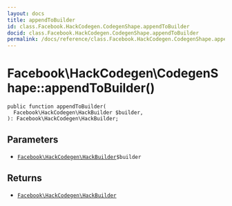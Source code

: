 ```yaml
---
layout: docs
title: appendToBuilder
id: class.Facebook.HackCodegen.CodegenShape.appendToBuilder
docid: class.Facebook.HackCodegen.CodegenShape.appendToBuilder
permalink: /docs/reference/class.Facebook.HackCodegen.CodegenShape.appendToBuilder.md
---
```

# Facebook\\HackCodegen\\CodegenShape::appendToBuilder()




``` Hack
public function appendToBuilder(
  Facebook\HackCodegen\HackBuilder $builder,
): Facebook\HackCodegen\HackBuilder;
```




## Parameters




- [` Facebook\HackCodegen\HackBuilder `](<class.Facebook.HackCodegen.HackBuilder.md>)`` $builder ``




## Returns




+ [` Facebook\HackCodegen\HackBuilder `](<class.Facebook.HackCodegen.HackBuilder.md>)
